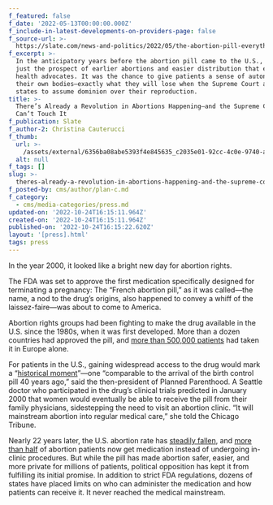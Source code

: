 ```yaml
---
f_featured: false
f_date: '2022-05-13T00:00:00.000Z'
f_include-in-latest-developments-on-providers-page: false
f_source-url: >-
  https://slate.com/news-and-politics/2022/05/the-abortion-pill-everything-you-need-to-know.html
f_excerpt: >-
  In the anticipatory years before the abortion pill came to the U.S., it wasn’t
  just the prospect of earlier abortions and easier distribution that excited
  health advocates. It was the chance to give patients a sense of autonomy over
  their own bodies—exactly what they will lose when the Supreme Court allows
  states to assume dominion over their reproduction.
title: >-
  There’s Already a Revolution in Abortions Happening—and the Supreme Court
  Can’t Touch It
f_publication: Slate
f_author-2: Christina Cauterucci
f_thumb:
  url: >-
    /assets/external/6356ba08abe5393f4e845635_c2035e01-92cc-4c0e-9740-ab61d346343c.jpeg
  alt: null
f_tags: []
slug: >-
  theres-already-a-revolution-in-abortions-happening-and-the-supreme-court-cant-touch-it
f_posted-by: cms/author/plan-c.md
f_category:
  - cms/media-categories/press.md
updated-on: '2022-10-24T16:15:11.964Z'
created-on: '2022-10-24T16:15:11.964Z'
published-on: '2022-10-24T16:15:22.620Z'
layout: '[press].html'
tags: press
---
```


In the year 2000, it looked like a bright new day for abortion rights.

The FDA was set to approve the first medication specifically designed for terminating a pregnancy: The “French abortion pill,” as it was called—the name, a nod to the drug’s origins, also happened to convey a whiff of the laissez-faire—was about to come to America.

Abortion rights groups had been fighting to make the drug available in the U.S. since the 1980s, when it was first developed. More than a dozen countries had approved the pill, and [more than 500,000 patients](https://www.latimes.com/archives/la-xpm-2000-sep-29-mn-28639-story.html) had taken it in Europe alone.

For patients in the U.S., gaining widespread access to the drug would mark a “[historical moment](https://www.newspapers.com/image/170505188/?terms=mifepristone&match=1)”—one “comparable to the arrival of the birth control pill 40 years ago,” said the then-president of Planned Parenthood. A Seattle doctor who participated in the drug’s clinical trials predicted in January 2000 that women would eventually be able to receive the pill from their family physicians, sidestepping the need to visit an abortion clinic. “It will mainstream abortion into regular medical care,” she told the Chicago Tribune.

Nearly 22 years later, the U.S. abortion rate has [steadily fallen](https://www.guttmacher.org/news-release/2019/us-abortion-rate-continues-decline-reaching-historic-low-2017), and [more than half](https://apnews.com/article/abortion-science-health-medication-56972af9e9b0fc2fc97e06041f6e96ce) of abortion patients now get medication instead of undergoing in-clinic procedures. But while the pill has made abortion safer, easier, and more private for millions of patients, political opposition has kept it from fulfilling its initial promise. In addition to strict FDA regulations, dozens of states have placed limits on who can administer the medication and how patients can receive it. It never reached the medical mainstream.

